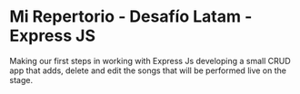 # Mi Repertorio - Desafío Latam - Express JS

Making our first steps in working with Express Js
developing a small CRUD app that adds, delete and edit the songs that will be performed live on the stage.